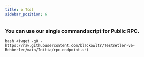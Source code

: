 ```yaml
---
title: ⚙️ Tool
sidebar_position: 6
---
```


### You can use our single command script for Public RPC.
```shell
bash <(wget -qO - https://raw.githubusercontent.com/blackowltr/Testnetler-ve-Rehberler/main/Initia/rpc-endpoint.sh)
```
